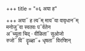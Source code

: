 +++
title = "०६ अया ह"

+++
अया᳓ ह त्य᳓म् माय᳓या वावृधान᳓म्  
मनोजु᳓वा स्वतवः प᳓र्वतेन  
अ᳓च्युता चिद् · वीळिता᳓ सुओजो  
रुजो᳓ वि᳓ दॄळ्हा᳓+ धृषता᳓ विरप्शिन्